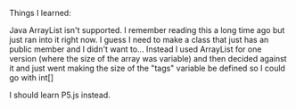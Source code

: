 Things I learned:

Java ArrayList<int> isn't supported.  I remember reading this a long time ago but just ran into it right now.  I guess I need to make a class that just has an <int> public member and I didn't want to...  Instead I used ArrayList<string> for one version (where the size of the array was variable) and then decided against it and just went making the size of the "tags" variable be defined so I could go with int[]

I should learn P5.js instead.
